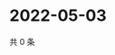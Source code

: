 # 2022-05-03

共 0 条

<!-- BEGIN WEIBO -->
<!-- 最后更新时间 Tue May 03 2022 02:02:49 GMT+0800 (China Standard Time) -->

<!-- END WEIBO -->
